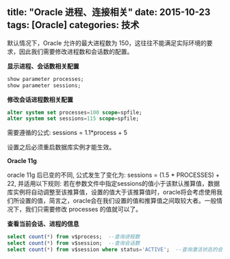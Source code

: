 title: "Oracle 进程、连接相关"
date: 2015-10-23
tags: [Oracle]
categories: 技术
---

默认情况下，Oracle 允许的最大进程数为 150，这往往不能满足实际环境的要求，因此我们需要修改进程数和会话数的配置。<!--more-->

**显示进程、会话数相关配置**

```sql
show parameter processes;
show parameter sessions;
```

**修改会话进程数相关配置**

```sql
alter system set processes=100 scope=spfile;
alter system set sessions=115 scope=spfile;
```

需要遵循的公式: sessions = 1.1*process + 5

设置之后必须重启数据库实例才能生效。

**Oracle 11g**

oracle 11g 后已变的不同, 公式发生了变化为: sessions = (1.5 * PROCESSES) + 22, 并适用以下规则: 若在参数文件中指定sessions的值小于该默认推算值，数据库实例将自动调整至该推算值，设置的值大于该推算值时，oracle将会考虑使用我们所设置的值，简言之，oracle会在我们设置的值和推算值之间取较大者。一般情况下，我们只需要修改 processes 的值就可以了。

**查看当前会话、进程的信息**

```sql
select count(*) from v$process;  --查询进程数
select count(*) from v$session;  --查询会话数
select count(*) from v$session where status='ACTIVE';  --查询激活状态的会话数
```

